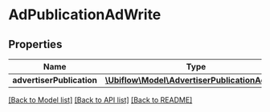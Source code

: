 # AdPublicationAdWrite

## Properties
Name | Type | Description | Notes
------------ | ------------- | ------------- | -------------
**advertiserPublication** | [**\Ubiflow\Model\AdvertiserPublicationAdWrite**](AdvertiserPublicationAdWrite.md) |  | [optional] 

[[Back to Model list]](../../README.md#documentation-for-models) [[Back to API list]](../../README.md#documentation-for-api-endpoints) [[Back to README]](../../README.md)

